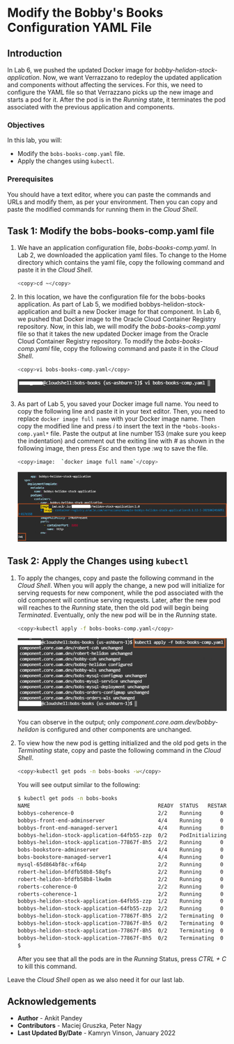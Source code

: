 # Modify the Bobby's Books Configuration YAML File

## Introduction

In Lab 6, we pushed the updated Docker image for *bobby-helidon-stock-application*. Now, we want Verrazzano to redeploy the updated application and components without affecting the services. For this, we need to configure the YAML file so that Verrazzano picks up the new image and starts a pod for it. After the pod is in the *Running* state, it terminates the pod associated with the previous application and components.

### Objectives

In this lab, you will:

* Modify the `bobs-books-comp.yaml` file.
* Apply the changes using `kubectl`.

### Prerequisites

You should have a text editor, where you can paste the commands and URLs and modify them, as per your environment. Then you can copy and paste the modified commands for running them in the *Cloud Shell*.

## Task 1: Modify the bobs-books-comp.yaml file

1. We have an application configuration file, *bobs-books-comp.yaml*. In Lab 2, we downloaded the application yaml files.  To change to the Home directory which contains the yaml file, copy the following command and paste it in the *Cloud Shell*.

    ```bash
    <copy>cd ~</copy>
    ```


2. In this location, we have the configuration file for the bobs-books application. As part of Lab 5, we modified bobbys-helidon-stock-application and built a new Docker image for that component. In Lab 6, we pushed that Docker image to the Oracle Cloud Container Registry repository. Now, in this lab, we will modify the *bobs-books-comp.yaml* file so that it takes the new updated Docker image from the Oracle Cloud Container Registry repository. To modify the *bobs-books-comp.yaml* file, copy the following command and paste it in the *Cloud Shell*.

    ```bash
    <copy>vi bobs-books-comp.yaml</copy>
    ```

    ![Open file](images/6.png " ")

3. As part of Lab 5, you saved your Docker image full name. You need to copy the following line and paste it in your text editor. Then, you need to replace `docker image full name` with your Docker image name. Then copy the modified line and press *i* to insert the text in the `*bobs-books-comp.yaml*` file. Paste the output at line number 153 (make sure you keep the indentation) and comment out the exiting line with *#* as shown in the following image, then press *Esc* and then type *:wq* to save the file.

    ```bash
    <copy>image:  `docker image full name`</copy>
    ```

    ![Insert line](images/3.png " ")

## Task 2: Apply the Changes using `kubectl`

1. To apply the changes, copy and paste the following command in the *Cloud Shell*. When you will apply the change, a new pod will initialize for serving requests for new component, while the pod associated with the old component will continue serving requests. Later, after the new pod will reaches to the *Running* state, then the old pod will begin being *Terminated*. Eventually, only the new pod will be in the *Running* state.

    ```bash
    <copy>kubectl apply -f bobs-books-comp.yaml</copy>
    ```

    ![Apply changes](images/4.png " ")

    You can observe in the output; only *component.core.oam.dev/bobby-helidon* is configured and other components are unchanged.

2. To view how the new pod is getting initialized and the old pod gets in the *Terminating* state, copy and paste the following command in the *Cloud Shell*.

    ```bash
    <copy>kubectl get pods -n bobs-books -w</copy>
    ```

    You will see output similar to the following:

    ```bash
    $ kubectl get pods -n bobs-books
    NAME                                         READY  STATUS   RESTARTS  AGE
    bobbys-coherence-0                           2/2    Running      0         130m
    bobbys-front-end-adminserver                 4/4    Running      0         127m
    bobbys-front-end-managed-server1             4/4    Running      0         126m
    bobbys-helidon-stock-application-64fb55-zzp  0/2    PodInitializing  0     10s
    bobbys-helidon-stock-application-77867f-8h5  2/2    Running      0         130m
    bobs-bookstore-adminserver                   4/4    Running      0         127m
    bobs-bookstore-managed-server1               4/4    Running      0         126m
    mysql-65d864bf8c-xf64p                       2/2    Running      0         130m
    robert-helidon-bfdfb58b8-58qfs               2/2    Running      0         130m
    robert-helidon-bfdfb58b8-lkw8m               2/2    Running      0         130m
    roberts-coherence-0                          2/2    Running      0         130m
    roberts-coherence-1                          2/2    Running      0         130m
    bobbys-helidon-stock-application-64fb55-zzp  1/2    Running      0         28s
    bobbys-helidon-stock-application-64fb55-zzp  2/2    Running      0         34s
    bobbys-helidon-stock-application-77867f-8h5  2/2    Terminating  0         130m
    bobbys-helidon-stock-application-77867f-8h5  0/2    Terminating  0         130m
    bobbys-helidon-stock-application-77867f-8h5  0/2    Terminating  0         130m
    bobbys-helidon-stock-application-77867f-8h5  0/2    Terminating  0         130m
    $
    ```

    After you see that all the pods are in the *Running* Status, press *CTRL + C* to kill this command.

Leave the *Cloud Shell* open as we also need it for our last lab.

## Acknowledgements

* **Author** -  Ankit Pandey
* **Contributors** - Maciej Gruszka, Peter Nagy
* **Last Updated By/Date** - Kamryn Vinson, January 2022
